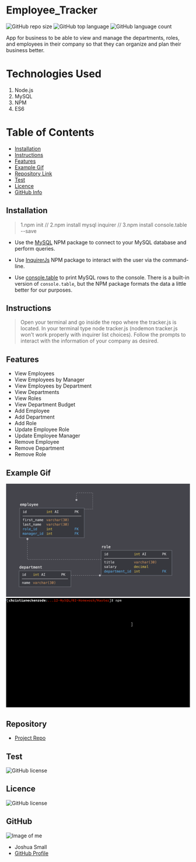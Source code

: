 # Employee_Tracker

![GitHub repo size](https://img.shields.io/github/repo-size/WasteOfADrumBum/MySQL-Employee-Tracker?logo=github)
![GitHub top language](https://img.shields.io/github/languages/top/WasteOfADrumBum/MySQL-Employee-Tracker?color=green&logo=github&logoColor=green)
![GitHub language count](https://img.shields.io/github/languages/count/WasteOfADrumBum/MySQL-Employee-Tracker?color=green&logo=github&logoColor=green)

App for business to be able to view and manage the departments, roles, and employees in their company so that they can organize and plan their business better.

# Technologies Used

1. Node.js
2. MySQL
3. NPM
4. ES6

# Table of Contents

- [Installation](#installation)
- [Instructions](#instructions)
- [Features](#features)
- [Example Gif](#example-gif)
- [Repository Link](#Repository)
- [Test](#Test)
- [Licence](#Licence)
- [GitHub Info](#GitHub)

## Installation

> 1.npm init // 2.npm install mysql inquirer // 3.npm install console.table --save

- Use the [MySQL](https://www.npmjs.com/package/mysql) NPM package to connect to your MySQL database and perform queries.

- Use [InquirerJs](https://www.npmjs.com/package/inquirer/v/0.2.3) NPM package to interact with the user via the command-line.

- Use [console.table](https://www.npmjs.com/package/console.table) to print MySQL rows to the console. There is a built-in version of `console.table`, but the NPM package formats the data a little better for our purposes.

## Instructions

> Open your terminal and go inside the repo where the tracker.js is located. In your terminal type node tracker.js (nodemon tracker.js won't work properly with inquirer list choices). Follow the prompts to interact with the information of your company as desired.

## Features

- View Employees
- View Employees by Manager
- View Employees by Department
- View Departments
- View Roles
- View Department Budget
- Add Employee
- Add Department
- Add Role
- Update Employee Role
- Update Employee Manager
- Remove Employee
- Remove Department
- Remove Role

## Example Gif

![Database Schema](Assets/schema.png)
![Employee Tracker](Assets/employee-tracker.gif)

## Repository

- [Project Repo](https://github.com/WasteOfADrumBum/MySQL-Employee-Tracker)

## Test

![GitHub license](https://img.shields.io/badge/test-100%25-success)

## Licence

![GitHub license](https://img.shields.io/badge/license-MIT-blue.svg)

## GitHub

![Image of me](https://avatars0.githubusercontent.com/u/66432859?v=4)

- Joshua Small
- [GitHub Profile](https://github.com/WasteOfADrumBum)

